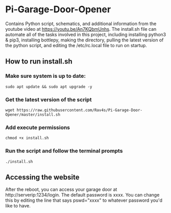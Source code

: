 # Pi-Garage-Door-Opener
Contains Python script, schematics, and additional information from the youtube video at https://youtu.be/An7KQbmUnhs. The install.sh file can automate all of the tasks involved in this project, including installing python3 & pip3, installing bottlepy, making the directory, pulling the latest version of the python script, and editing the /etc/rc.local file to run on startup.
## How to run install.sh ##
### Make sure system is up to date: ###
`sudo apt update && sudo apt upgrade -y`
### Get the latest version of the script ###
`wget https://raw.githubusercontent.com/Rav4s/Pi-Garage-Door-Opener/master/install.sh`
### Add execute permissions ###
`chmod +x install.sh`
### Run the script and follow the terminal prompts ###
`./install.sh`
## Accessing the website ##
After the reboot, you can access your garage door at http://serverip:1234/login. The default password is xxxx. You can change this by editing the line that says pswd="xxxx" to whatever password you'd like to have.

